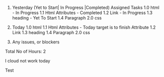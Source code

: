 
1. Yesterday (Yet to Start| In Progress |Completed)
Assigned Tasks
1.0 html - In Progress
1.1 Html Attributes - Completed
1.2 Link - In Progress
1.3 heading - Yet To Start
1.4 Paragraph
2.0 css

2. Today
1.0 html
1.1 Html Attributes - Today target is to finish Attribute
1.2 Link
1.3 heading
1.4 Paragraph
2.0 css

3. Any issues, or blockers

Total No of Hours: 2

I cloud not work today

Test

